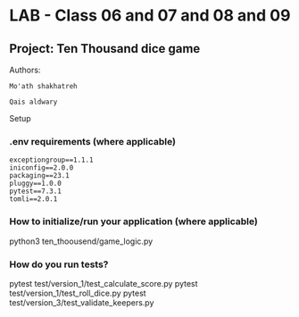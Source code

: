 # LAB - Class 06 and 07 and 08 and 09

## Project: Ten Thousand dice game

Authors: 
```
Mo'ath shakhatreh
        
Qais aldwary
```

Setup

### .env requirements (where applicable)
```
exceptiongroup==1.1.1
iniconfig==2.0.0
packaging==23.1
pluggy==1.0.0
pytest==7.3.1
tomli==2.0.1
```

### How to initialize/run your application (where applicable)

python3 ten_thoousend/game_logic.py

### How do you run tests?

pytest test/version_1/test_calculate_score.py
pytest test/version_1/test_roll_dice.py
pytest test/version_3/test_validate_keepers.py
